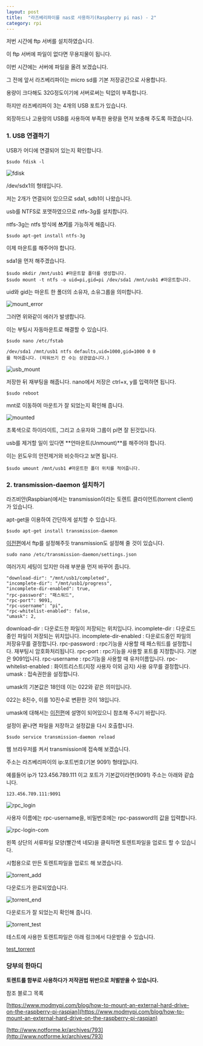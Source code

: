 ```yaml
---
layout: post
title:  "라즈베리파이를 nas로 사용하기(Raspberry pi nas) - 2"
category: rpi
---
```


저번 시간에 ftp 서버를 설치하였습니다.

이 ftp 서버에 파일이 없다면 무용지물이 됩니다.

이번 시간에는 서버에 파일을 올려 보겠습니다.

그 전에 앞서 라즈베리파이는 micro sd를 기본 저장공간으로 사용합니다.

용량이 크다해도 32G정도이기에 서버로써는 턱없이 부족합니다.

하지만 라즈베리파이 3는 4개의 USB 포트가 있습니다.

외장하드나 고용량의 USB를 사용하여 부족한 용량을 먼저 보충해 주도록 하겠습니다.

### 1. USB 연결하기

USB가 어디에 연결되어 있는지 확인합니다.

~~~
$sudo fdisk -l
~~~

![fdisk](https://drive.google.com/uc?id=0B_CtpwiAk5hIRVBRSHktUHIwUW8)

/dev/sdx1의 형태입니다.

저는 2개가 연결되어 있으므로 sda1, sdb1이 나왔습니다.

usb를 NTFS로 포맷하였으므로 ntfs-3g를 설치합니다.

ntfs-3g는 ntfs 방식에 **쓰기**를 가능하게 해줍니다.

~~~
$sudo apt-get install ntfs-3g
~~~

이제 마운트를 해주어야 합니다.

sda1을 먼저 해주겠습니다.

~~~
$sudo mkdir /mnt/usb1 #마운트할 폴더를 생성합니다.
$sudo mount -t ntfs -o uid=pi,gid=pi /dev/sda1 /mnt/usb1 #마운트합니다.
~~~

uid와 gid는 마운트 한 폴더의 소유자, 소유그룹을 의미합니다.


![mount_error](https://drive.google.com/uc?id=0B_CtpwiAk5hIWnhzeHRza0kySlE)

그러면 위와같이 에러가 발생합니다.

이는 부팅시 자동마운트로 해결할 수 있습니다.

~~~
$sudo nano /etc/fstab

/dev/sda1 /mnt/usb1 ntfs defaults,uid=1000,gid=1000 0 0
를 적어줍니다. (띄워쓰기 칸 수는 상관없습니다.)
~~~

![usb_mount](https://drive.google.com/uc?id=0B_CtpwiAk5hIOEp5ZWIwWHVUNG8)

저장한 뒤 재부팅을 해줍니다.
nano에서 저장은 ctrl+x, y를 입력하면 됩니다.

~~~
$sudo reboot
~~~

mnt로 이동하여 마운트가 잘 되었는지 확인해 줍니다.

![mounted](https://drive.google.com/uc?id=0B_CtpwiAk5hIY0NCVHBNQWNacVk)

초록색으로 하이라이트, 그리고 소유자와 그룹이 pi면 잘 된것입니다.

usb를 제거할 일이 있다면 **언마운트(Unmount)**를 해주어야 합니다.

이는 윈도우의 안전제거와 비슷하다고 보면 됩니다.

~~~
$sudo umount /mnt/usb1 #마운트한 폴더 위치를 적어줍니다.
~~~


### 2. transmission-daemon 설치하기

라즈비안(Raspbian)에서는 transmission이라는 토렌트 클라이언트(torrent client)가 있습니다.

apt-get을 이용하여 간단하게 설치할 수 있습니다.

~~~
$sudo apt-get install transmission-daemon
~~~

[이전편]({{site.url}}/rpi/2017/03/28/rpi-nas-ftp-server.html)에서 ftp를 설정해주듯 transmission도 설정해 줄 것이 있습니다.

~~~
sudo nano /etc/transmission-daemon/settings.json
~~~

여러가지 세팅이 있지만 아래 부분을 먼저 바꾸어 줍니다.

~~~
"download-dir": "/mnt/usb1/completed",
"incomplete-dir": "/mnt/usb1/progress",
"incomplete-dir-enabled": true,
"rpc-password": "패스워드",
"rpc-port": 9091,
"rpc-username": "pi",
"rpc-whitelist-enabled": false,
"umask": 2,
~~~

download-dir : 다운로드한 파일이 저장되는 위치입니다.
incomplete-dir : 다운로드중인 파일이 저장되는 위치입니다.
incomplete-dir-enabled : 다운로드중인 파일의 저장유무를 결정합니다.
rpc-password : rpc기능을 사용할 때 패스워드를 설정합니다. 재부팅시 암호화처리됩니다.
rpc-port : rpc기능을 사용할 포트를 지정합니다. 기본은 9091입니다.
rpc-username : rpc기능을 사용할 때 유저이름입니다.
rpc-whitelist-enabled : 화이트리스트(지정 사용자 이외 금지) 사용 유무를 결정합니다.
umask : 접속권한을 설정합니다.

umask의 기본값은 18인데 이는 022와 같은 의미입니다.

022는 8진수, 이를 10진수로 변환한 것이 18입니다.

umask에 대해서는 [이전편]({{site.url}}/rpi/2017/03/28/rpi-nas-ftp-server.html)에 설명이 되어있으니 참조해 주시기 바랍니다.

설정이 끝나면 파일을 저장하고 설정값을 다시 호출합니다.

~~~
$sudo service transmission-daemon reload
~~~

웹 브라우저를 켜서 transmission에 접속해 보겠습니다.

주소는 라즈베리파이의 ip:포트번호(기본 9091) 형태입니다.

예를들어 ip가 123.456.789.111 이고 포트가 기본값이라면(9091) 주소는 아래와 같습니다.

~~~
123.456.789.111:9091
~~~

![rpc_login](https://drive.google.com/uc?id=0B_CtpwiAk5hIcjdhZnk1QjFQS28)

사용자 이름에는 rpc-username을, 비밀번호에는 rpc-password의 값을 입력합니다.

![rpc-login-com](https://drive.google.com/uc?id=0B_CtpwiAk5hIWWpMVXNtSnpoaTA)

왼쪽 상단의 서류파일 모양(빨간색 네모)을 클릭하면 토렌트파일을 업로드 할 수 있습니다.

시험용으로 만든 토렌트파일을 업로드 해 보겠습니다.

![torrent_add](https://drive.google.com/uc?id=0B_CtpwiAk5hIZGZmcVZ3SWxBQUU)

다운로드가 완료되었습니다.

![torrent_end](https://drive.google.com/uc?id=0B_CtpwiAk5hIQ0I5MlhBVUN6a1U)

다운로드가 잘 되었는지 확인해 줍니다.

![torrent_test](https://drive.google.com/uc?id=0B_CtpwiAk5hIYWZwVDdDZ1JxZjA)

테스트에 사용한 토렌트파일은 아래 링크에서 다운받을 수 있습니다.

[test_torrent](https://drive.google.com/uc?id=0B_CtpwiAk5hIajd6elJPQlRGLUU)

### 당부의 한마디

**토렌트를 함부로 사용하다가 저작권법 위반으로 처벌받을 수 있습니다.**


참조 블로그 목록

[https://www.modmypi.com/blog/how-to-mount-an-external-hard-drive-on-the-raspberry-pi-raspian](https://www.modmypi.com/blog/how-to-mount-an-external-hard-drive-on-the-raspberry-pi-raspian)

[http://www.notforme.kr/archives/793](http://www.notforme.kr/archives/793)
